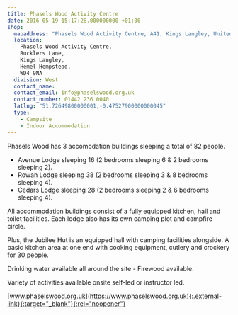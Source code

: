 ```yaml
---
title: Phasels Wood Activity Centre
date: 2016-05-19 15:17:28.000000000 +01:00
shop:
  mapaddress: "Phasels Wood Activity Centre, A41, Kings Langley, United Kingdom"
  location: |
    Phasels Wood Activity Centre,  
    Rucklers Lane,  
    Kings Langley,  
    Hemel Hempstead,  
    WD4 9NA
  division: West
  contact_name: 
  contact_email: info@phaselswood.org.uk
  contact_number: 01442 236 0040
  latlng: "51.72649800000001,-0.47527900000000045"
  type:
    - Campsite
    - Indoor Accommodation
---
```

Phasels Wood has 3 accomodation buildings sleeping a total of 82 people.

- Avenue Lodge sleeping 16 (2 bedrooms sleeping 6 & 2 bedrooms sleeping 2).
- Rowan Lodge sleeping 38 (2 bedrooms sleeping 3 & 8 bedrooms sleeping 4).
- Cedars Lodge sleeping 28 (2 bedrooms sleeping 2 & 6 bedrooms sleeping 4).

All accommodation buildings consist of a fully equipped kitchen, hall and toilet facilities. Each lodge also has its own camping plot and campfire circle.

Plus, the Jubilee Hut is an equipped hall with camping facilities alongside. A basic kitchen area at one end with cooking equipment, cutlery and crockery for 30 people.

Drinking water available all around the site - Firewood available.

Variety of activities available onsite self-led or instructor led.

[www.phaselswood.org.uk](https://www.phaselswood.org.uk){:.external-link}{:target="_blank"}{:rel="noopener"}
